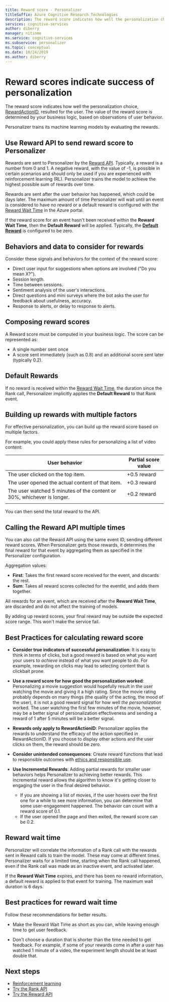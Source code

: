 ```yaml
---
title: Reward score - Personalizer
titleSuffix: Azure Cognitive Research Technologies
description: The reward score indicates how well the personalization choice, RewardActionID, resulted for the user. The value of the reward score is determined by your business logic, based on observations of user behavior. Personalizer trains its machine learning models by evaluating the rewards.
services: cognitive-services
author: diberry
manager: nitinme
ms.service: cognitive-services
ms.subservice: personalizer
ms.topic: conceptual
ms.date: 10/24/2019
ms.author: diberry
---
```


# Reward scores indicate success of personalization

The reward score indicates how well the personalization choice, [RewardActionID](https://docs.microsoft.com/rest/api/cognitiveservices/personalizer/rank/rank#response), resulted for the user. The value of the reward score is determined by your business logic, based on observations of user behavior.

Personalizer trains its machine learning models by evaluating the rewards. 

## Use Reward API to send reward score to Personalizer

Rewards are sent to Personalizer by the [Reward API](https://docs.microsoft.com/rest/api/cognitiveservices/personalizer/events/reward). Typically, a reward is a number from 0 and 1. A negative reward, with the value of -1, is possible in certain scenarios and should only be used if you are experienced with reinforcement learning (RL). Personalizer trains the model to achieve the highest possible sum of rewards over time.

Rewards are sent after the user behavior has happened, which could be days later. The maximum amount of time Personalizer will wait until an event is considered to have no reward or a default reward is configured with the [Reward Wait Time](#reward-wait-time) in the Azure portal.

If the reward score for an event hasn't been received within the **Reward Wait Time**, then the **Default Reward** will be applied. Typically, the **[Default Reward](how-to-settings.md#configure-reward-settings-for-the-feedback-loop-based-on-use-case)** is configured to be zero.


## Behaviors and data to consider for rewards

Consider these signals and behaviors for the context of the reward score:

* Direct user input for suggestions when options are involved ("Do you mean X?").
* Session length.
* Time between sessions.
* Sentiment analysis of the user's interactions.
* Direct questions and mini surveys where the bot asks the user for feedback about usefulness, accuracy.
* Response to alerts, or delay to response to alerts.

## Composing reward scores

A Reward score must be computed in your business logic. The score can be represented as:

* A single number sent once 
* A score sent immediately (such as 0.8) and an additional score sent later (typically 0.2).

## Default Rewards

If no reward is received within the [Reward Wait Time](#reward-wait-time), the duration since the Rank call, Personalizer implicitly applies the **Default Reward** to that Rank event.

## Building up rewards with multiple factors  

For effective personalization, you can build up the reward score based on multiple factors. 

For example, you could apply these rules for personalizing a list of video content:

|User behavior|Partial score value|
|--|--|
|The user clicked on the top item.|+0.5 reward|
|The user opened the actual content of that item.|+0.3 reward|
|The user watched 5 minutes of the content or 30%, whichever is longer.|+0.2 reward|
|||

You can then send the total reward to the API.

## Calling the Reward API multiple times

You can also call the Reward API using the same event ID, sending different reward scores. When Personalizer gets those rewards, it determines the final reward for that event by aggregating them as specified in the Personalizer configuration.

Aggregation values:

*  **First**: Takes the first reward score received for the event, and discards the rest.
* **Sum**: Takes all reward scores collected for the eventId, and adds them together.

All rewards for an event, which are received after the **Reward Wait Time**, are discarded and do not affect the training of models.

By adding up reward scores, your final reward may be outside the expected score range. This won't make the service fail.

## Best Practices for calculating reward score

* **Consider true indicators of successful personalization**: It is easy to think in terms of clicks, but a good reward is based on what you want your users to *achieve* instead of what you want people to *do*.  For example, rewarding on clicks may lead to selecting content that is clickbait prone.

* **Use a reward score for how good the personalization worked**: Personalizing a movie suggestion would hopefully result in the user watching the movie and giving it a high rating. Since the movie rating probably depends on many things (the quality of the acting, the mood of the user), it is not a good reward signal for how well *the personalization* worked. The user watching the first few minutes of the movie, however, may be a better signal of personalization effectiveness and sending a reward of 1 after 5 minutes will be a better signal.

* **Rewards only apply to RewardActionID**: Personalizer applies the rewards to understand the efficacy of the action specified in RewardActionID. If you choose to display other actions and the user clicks on them, the reward should be zero.

* **Consider unintended consequences**: Create reward functions that lead to responsible outcomes with [ethics and responsible use](ethics-responsible-use.md).

* **Use Incremental Rewards**: Adding partial rewards for smaller user behaviors helps Personalizer to achieving better rewards. This incremental reward allows the algorithm to know it's getting closer to engaging the user in the final desired behavior.
    * If you are showing a list of movies, if the user hovers over the first one for a while to see more information, you can determine that some user-engagement happened. The behavior can count with a reward score of 0.1. 
    * If the user opened the page and then exited, the reward score can be 0.2. 

## Reward wait time

Personalizer will correlate the information of a Rank call with the rewards sent in Reward calls to train the model. These may come at different times. Personalizer waits for a limited time, starting when the Rank call happened, even if the Rank call was made as an inactive event, and activated later.

If the **Reward Wait Time** expires, and there has been no reward information, a default reward is applied to that event for training. The maximum wait duration is 6 days.

## Best practices for reward wait time

Follow these recommendations for better results.

* Make the Reward Wait Time as short as you can, while leaving enough time to get user feedback. 

* Don't choose a duration that is shorter than the time needed to get feedback. For example, if some of your rewards come in after a user has watched 1 minute of a video, the experiment length should be at least double that.

## Next steps

* [Reinforcement learning](concepts-reinforcement-learning.md) 
* [Try the Rank API](https://westus2.dev.cognitive.microsoft.com/docs/services/personalizer-api/operations/Rank/console)
* [Try the Reward API](https://westus2.dev.cognitive.microsoft.com/docs/services/personalizer-api/operations/Reward)

